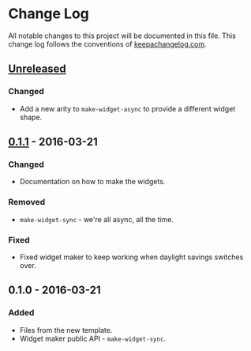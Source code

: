 # Change Log
All notable changes to this project will be documented in this file. This change log follows the conventions of [keepachangelog.com](http://keepachangelog.com/).

## [Unreleased]
### Changed
- Add a new arity to `make-widget-async` to provide a different widget shape.

## [0.1.1] - 2016-03-21
### Changed
- Documentation on how to make the widgets.

### Removed
- `make-widget-sync` - we're all async, all the time.

### Fixed
- Fixed widget maker to keep working when daylight savings switches over.

## 0.1.0 - 2016-03-21
### Added
- Files from the new template.
- Widget maker public API - `make-widget-sync`.

[Unreleased]: https://github.com/your-name/mailgun/compare/0.1.1...HEAD
[0.1.1]: https://github.com/your-name/mailgun/compare/0.1.0...0.1.1
